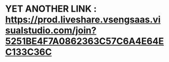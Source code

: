 # YET ANOTHER LINK : https://prod.liveshare.vsengsaas.visualstudio.com/join?5251BE4F7A0862363C57C6A4E64EC133C36C